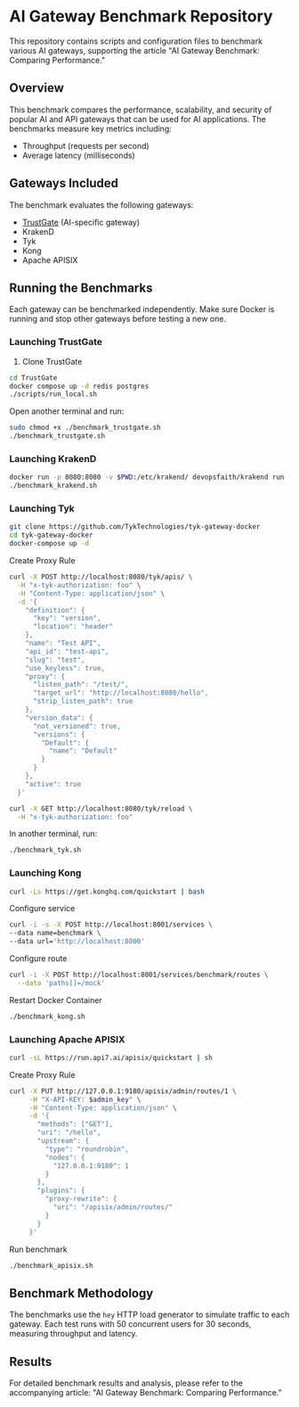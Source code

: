 # AI Gateway Benchmark Repository

This repository contains scripts and configuration files to benchmark various AI gateways, supporting the article "AI Gateway Benchmark: Comparing Performance."

## Overview

This benchmark compares the performance, scalability, and security of popular AI and API gateways that can be used for AI applications. The benchmarks measure key metrics including:
- Throughput (requests per second)
- Average latency (milliseconds)

## Gateways Included

The benchmark evaluates the following gateways:
- [TrustGate](https://neuraltrust.ai/ai-gateway) (AI-specific gateway)
- KrakenD
- Tyk
- Kong
- Apache APISIX

## Running the Benchmarks

Each gateway can be benchmarked independently. Make sure Docker is running and stop other gateways before testing a new one.

### Launching TrustGate

1. Clone TrustGate
```bash
cd TrustGate
docker compose up -d redis postgres
./scripts/run_local.sh
```

Open another terminal and run:
```bash
sudo chmod +x ./benchmark_trustgate.sh
./benchmark_trustgate.sh
```

### Launching KrakenD

```bash
docker run -p 8080:8080 -v $PWD:/etc/krakend/ devopsfaith/krakend run --config /gateway/krakend.json
./benchmark_krakend.sh
```

### Launching Tyk

```bash
git clone https://github.com/TykTechnologies/tyk-gateway-docker
cd tyk-gateway-docker
docker-compose up -d
```

Create Proxy Rule
```bash
curl -X POST http://localhost:8080/tyk/apis/ \
  -H "x-tyk-authorization: foo" \
  -H "Content-Type: application/json" \
  -d '{
    "definition": {
      "key": "version",
      "location": "header"
    },
    "name": "Test API",
    "api_id": "test-api",
    "slug": "test",
    "use_keyless": true,
    "proxy": {
      "listen_path": "/test/",
      "target_url": "http://localhost:8080/hello",
      "strip_listen_path": true
    },
    "version_data": {
      "not_versioned": true,
      "versions": {
        "Default": {
          "name": "Default"
        }
      }
    },
    "active": true
  }'

curl -X GET http://localhost:8080/tyk/reload \
  -H "x-tyk-authorization: foo"
```

In another terminal, run:
```bash
./benchmark_tyk.sh
```

### Launching Kong

```bash
curl -Ls https://get.konghq.com/quickstart | bash
```

Configure service 
```bash
curl -i -s -X POST http://localhost:8001/services \
--data name=benchmark \
--data url='http://localhost:8000'
```

Configure route
```bash
curl -i -X POST http://localhost:8001/services/benchmark/routes \
  --data 'paths[]=/mock'
```

Restart Docker Container
```bash
./benchmark_kong.sh
```

### Launching Apache APISIX

```bash
curl -sL https://run.api7.ai/apisix/quickstart | sh
```

Create Proxy Rule
```bash
curl -X PUT http://127.0.0.1:9180/apisix/admin/routes/1 \
     -H "X-API-KEY: $admin_key" \
     -H "Content-Type: application/json" \
     -d '{
       "methods": ["GET"],
       "uri": "/hello",
       "upstream": {
         "type": "roundrobin",
         "nodes": {
           "127.0.0.1:9180": 1
         }
       },
       "plugins": {
         "proxy-rewrite": {
           "uri": "/apisix/admin/routes/"
         }
       }
     }'
```

Run benchmark
```bash
./benchmark_apisix.sh
```

## Benchmark Methodology

The benchmarks use the `hey` HTTP load generator to simulate traffic to each gateway. Each test runs with 50 concurrent users for 30 seconds, measuring throughput and latency.

## Results

For detailed benchmark results and analysis, please refer to the accompanying article: "AI Gateway Benchmark: Comparing Performance."
